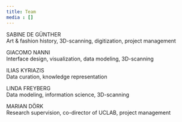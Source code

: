 ```yaml
---
title: Team
media : []
---
```


SABINE DE GÜNTHER  
Art & fashion history, 3D-scanning, digitization, project management

GIACOMO NANNI  
Interface design, visualization, data modeling, 3D-scanning

ILIAS KYRIAZIS  
Data curation, knowledge representation

LINDA FREYBERG  
Data modeling, information science, 3D-scanning

MARIAN DÖRK  
Research supervision, co-director of UCLAB, project management